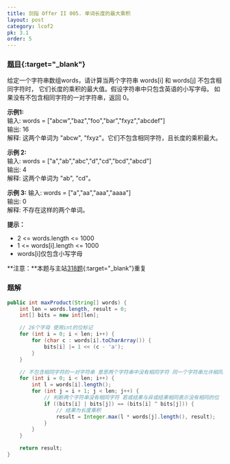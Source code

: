 ```yaml
---
title: 剑指 Offer II 005. 单词长度的最大乘积
layout: post
category: lcof2
pk: 3.1
order: 5
---
```


### [题目](https://leetcode-cn.com/problems/aseY1I/){:target="_blank"}

给定一个字符串数组words，请计算当两个字符串 words[i] 和 words[j] 不包含相同字符时，
它们长度的乘积的最大值。假设字符串中只包含英语的小写字母。
如果没有不包含相同字符的一对字符串，返回 0。



**示例1:**  
输入: words = ["abcw","baz","foo","bar","fxyz","abcdef"]  
输出: 16  
解释: 这两个单词为 "abcw", "fxyz"。它们不包含相同字符，且长度的乘积最大。

**示例 2:**  
输入: words = ["a","ab","abc","d","cd","bcd","abcd"]  
输出: 4  
解释: 这两个单词为 "ab", "cd"。

**示例 3:**
输入: words = ["a","aa","aaa","aaaa"]  
输出: 0  
解释: 不存在这样的两个单词。


**提示：**
- 2 <= words.length <= 1000
- 1 <= words[i].length <= 1000
- words[i]仅包含小写字母

**注意：**本题与主站[318题](https://leetcode-cn.com/problems/maximum-product-of-word-lengths/){:target="_blank"}重复

### 题解

```java
public int maxProduct(String[] words) {
    int len = words.length, result = 0;
    int[] bits = new int[len];

    // 26个字母 使用int的位标记
    for (int i = 0; i < len; i++) {
        for (char c : words[i].toCharArray()) {
            bits[i] |= 1 << (c - 'a');
        }
    }

    // 不包含相同字符的一对字符串 意思两个字符串中没有相同字符 同一个字符串允许相同字符
    for (int i = 0; i < len; i++) {
        int l = words[i].length();
        for (int j = i + 1; j < len; j++) {
            // 判断两个字符串没有相同字符 若或结果与异或结果相同表示没有相同的位
            if ((bits[i] | bits[j]) == (bits[i] ^ bits[j])) {
                // 结果为长度乘积
                result = Integer.max(l * words[j].length(), result);
            }
        }
    }

    return result;
}
```